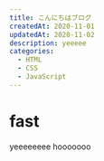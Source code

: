 ```yaml
---
title: こんにちはブログ
createdAt: 2020-11-01
updatedAt: 2020-11-02 
description: yeeeee
categories:
  - HTML
  - CSS
  - JavaScript
---
```


# fast
yeeeeeeee
hooooooo